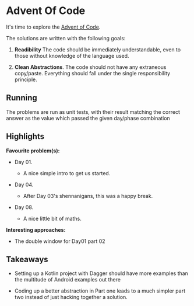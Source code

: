 # Advent Of Code

It's time to explore the [Advent of Code](http://adventofcode.com).

The solutions are written with the following goals:

1. **Readibility** 
   The code should be immediately understandable, even to those without knowledge of the language used. 

2. **Clean Abstractions**.
   The code should not have any extraneous copy/paste. 
   Everything should fall under the single responsibility principle.
   
   
## Running

The problems are run as unit tests, with their result matching the correct answer
as the value which passed the given day/phase combination

## Highlights

**Favourite problem(s):**

* Day 01.
  * A nice simple intro to get us started.

* Day 04.
  * After Day 03's shennanigans, this was a happy break.
    
* Day 08.
  * A nice little bit of maths.

**Interesting approaches:**

* The double window for Day01 part 02

## Takeaways

* Setting up a Kotlin project with Dagger should have more examples than the multitude of Android examples out there

* Coding up a better abstraction in Part one leads to a much simpler part two instead of just hacking together a solution.

